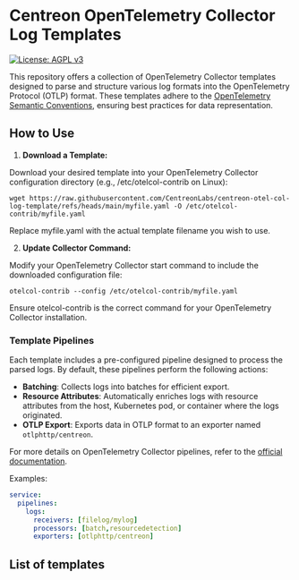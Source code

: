 # Centreon OpenTelemetry Collector Log Templates

[![License: AGPL v3](https://img.shields.io/badge/License-AGPL%20v3-blue.svg)](https://www.gnu.org/licenses/agpl-3.0)

This repository offers a collection of OpenTelemetry Collector templates
designed to parse and structure various log formats into the OpenTelemetry
Protocol (OTLP) format. These templates adhere to the
[OpenTelemetry Semantic Conventions](https://opentelemetry.io/docs/specs/semconv/),
ensuring best practices for data representation.

## How to Use

1. **Download a Template:**

Download your desired template into your OpenTelemetry Collector configuration
directory (e.g., /etc/otelcol-contrib on Linux):

```shell
wget https://raw.githubusercontent.com/CentreonLabs/centreon-otel-col-log-template/refs/heads/main/myfile.yaml -O /etc/otelcol-contrib/myfile.yaml
```
Replace myfile.yaml with the actual template filename you wish to use.


2. **Update Collector Command:**

Modify your OpenTelemetry Collector start command to include the downloaded
configuration file:

```shell
otelcol-contrib --config /etc/otelcol-contrib/myfile.yaml
```

Ensure otelcol-contrib is the correct command for your OpenTelemetry Collector
installation.

### Template Pipelines

Each template includes a pre-configured pipeline designed to process the parsed
logs. By default, these pipelines perform the following actions:

* **Batching**: Collects logs into batches for efficient export.
* **Resource Attributes**: Automatically enriches logs with resource attributes from the host, Kubernetes pod, or container where the logs originated.
* **OTLP Export**: Exports data in OTLP format to an exporter named
  `otlphttp/centreon`.

For more details on OpenTelemetry Collector pipelines, refer to the
[official documentation](https://opentelemetry.io/docs/collector/configuration/#pipelines).

Examples:

```yaml
service:
  pipelines:
    logs:
      receivers: [filelog/mylog]
      processors: [batch,resourcedetection]
      exporters: [otlphttp/centreon]
```

## List of templates
